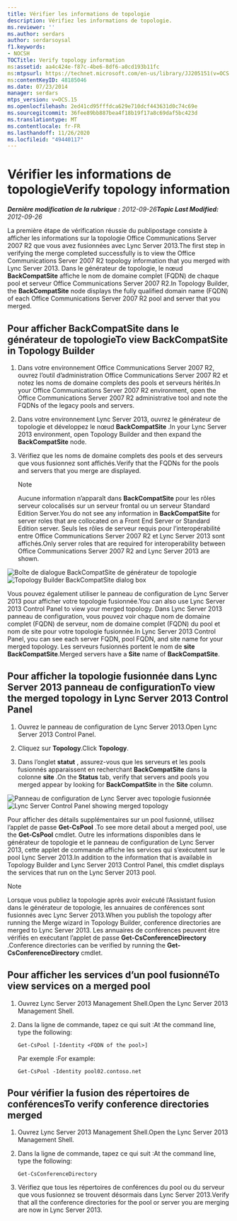 ```yaml
---
title: Vérifier les informations de topologie
description: Vérifiez les informations de topologie.
ms.reviewer: ''
ms.author: serdars
author: serdarsoysal
f1.keywords:
- NOCSH
TOCTitle: Verify topology information
ms:assetid: aa4c424e-f87c-4be6-8df6-a0cd193b11fc
ms:mtpsurl: https://technet.microsoft.com/en-us/library/JJ205151(v=OCS.15)
ms:contentKeyID: 48185046
ms.date: 07/23/2014
manager: serdars
mtps_version: v=OCS.15
ms.openlocfilehash: 2ed41cd95fffdca629e710dcf443631d0c74c69e
ms.sourcegitcommit: 36fee89bb887bea4f18b19f17a8c69daf5bc423d
ms.translationtype: MT
ms.contentlocale: fr-FR
ms.lasthandoff: 11/26/2020
ms.locfileid: "49440117"
---
```

# <a name="verify-topology-information"></a><span data-ttu-id="b4e9f-103">Vérifier les informations de topologie</span><span class="sxs-lookup"><span data-stu-id="b4e9f-103">Verify topology information</span></span>

<div data-xmlns="http://www.w3.org/1999/xhtml">

<div class="topic" data-xmlns="http://www.w3.org/1999/xhtml" data-msxsl="urn:schemas-microsoft-com:xslt" data-cs="https://msdn.microsoft.com/">

<div data-asp="https://msdn2.microsoft.com/asp">



</div>

<div id="mainSection">

<div id="mainBody"><span data-ttu-id="b4e9f-104">

<span> </span></span><span class="sxs-lookup"><span data-stu-id="b4e9f-104">

<span> </span></span></span>

<span data-ttu-id="b4e9f-105">_**Dernière modification de la rubrique :** 2012-09-26_</span><span class="sxs-lookup"><span data-stu-id="b4e9f-105">_**Topic Last Modified:** 2012-09-26_</span></span>

<span data-ttu-id="b4e9f-106">La première étape de vérification réussie du publipostage consiste à afficher les informations sur la topologie Office Communications Server 2007 R2 que vous avez fusionnées avec Lync Server 2013.</span><span class="sxs-lookup"><span data-stu-id="b4e9f-106">The first step in verifying the merge completed successfully is to view the Office Communications Server 2007 R2 topology information that you merged with Lync Server 2013.</span></span> <span data-ttu-id="b4e9f-107">Dans le générateur de topologie, le nœud **BackCompatSite** affiche le nom de domaine complet (FQDN) de chaque pool et serveur Office Communications Server 2007 R2.</span><span class="sxs-lookup"><span data-stu-id="b4e9f-107">In Topology Builder, the **BackCompatSite** node displays the fully qualified domain name (FQDN) of each Office Communications Server 2007 R2 pool and server that you merged.</span></span>

<div>

## <a name="to-view-backcompatsite-in-topology-builder"></a><span data-ttu-id="b4e9f-108">Pour afficher BackCompatSite dans le générateur de topologie</span><span class="sxs-lookup"><span data-stu-id="b4e9f-108">To view BackCompatSite in Topology Builder</span></span>

1.  <span data-ttu-id="b4e9f-109">Dans votre environnement Office Communications Server 2007 R2, ouvrez l’outil d’administration Office Communications Server 2007 R2 et notez les noms de domaine complets des pools et serveurs hérités.</span><span class="sxs-lookup"><span data-stu-id="b4e9f-109">In your Office Communications Server 2007 R2 environment, open the Office Communications Server 2007 R2 administrative tool and note the FQDNs of the legacy pools and servers.</span></span>

2.  <span data-ttu-id="b4e9f-110">Dans votre environnement Lync Server 2013, ouvrez le générateur de topologie et développez le nœud **BackCompatSite** .</span><span class="sxs-lookup"><span data-stu-id="b4e9f-110">In your Lync Server 2013 environment, open Topology Builder and then expand the **BackCompatSite** node.</span></span>

3.  <span data-ttu-id="b4e9f-111">Vérifiez que les noms de domaine complets des pools et des serveurs que vous fusionnez sont affichés.</span><span class="sxs-lookup"><span data-stu-id="b4e9f-111">Verify that the FQDNs for the pools and servers that you merge are displayed.</span></span>
    
    <div>
    

    > [!NOTE]  
    > <span data-ttu-id="b4e9f-112">Aucune information n’apparaît dans <STRONG>BackCompatSite</STRONG> pour les rôles serveur colocalisés sur un serveur frontal ou un serveur Standard Edition Server.</span><span class="sxs-lookup"><span data-stu-id="b4e9f-112">You do not see any information in <STRONG>BackCompatSite</STRONG> for server roles that are collocated on a Front End Server or Standard Edition server.</span></span> <span data-ttu-id="b4e9f-113">Seuls les rôles de serveur requis pour l’interopérabilité entre Office Communications Server 2007 R2 et Lync Server 2013 sont affichés.</span><span class="sxs-lookup"><span data-stu-id="b4e9f-113">Only server roles that are required for interoperability between Office Communications Server 2007 R2 and Lync Server 2013 are shown.</span></span>

    
    </div>

<span data-ttu-id="b4e9f-114">![Boîte de dialogue BackCompatSite de générateur de topologie](images/JJ205243.62751c76-f018-4c6d-bb48-c61ef8974d31(OCS.15).jpg "Boîte de dialogue BackCompatSite de générateur de topologie")</span><span class="sxs-lookup"><span data-stu-id="b4e9f-114">![Topology Builder BackCompatSite dialog box](images/JJ205243.62751c76-f018-4c6d-bb48-c61ef8974d31(OCS.15).jpg "Topology Builder BackCompatSite dialog box")</span></span>

<span data-ttu-id="b4e9f-115">Vous pouvez également utiliser le panneau de configuration de Lync Server 2013 pour afficher votre topologie fusionnée.</span><span class="sxs-lookup"><span data-stu-id="b4e9f-115">You can also use Lync Server 2013 Control Panel to view your merged topology.</span></span> <span data-ttu-id="b4e9f-116">Dans Lync Server 2013 panneau de configuration, vous pouvez voir chaque nom de domaine complet (FQDN) de serveur, nom de domaine complet (FQDN) du pool et nom de site pour votre topologie fusionnée.</span><span class="sxs-lookup"><span data-stu-id="b4e9f-116">In Lync Server 2013 Control Panel, you can see each server FQDN, pool FQDN, and site name for your merged topology.</span></span> <span data-ttu-id="b4e9f-117">Les serveurs fusionnés portent le nom de **site** **BackCompatSite**.</span><span class="sxs-lookup"><span data-stu-id="b4e9f-117">Merged servers have a **Site** name of **BackCompatSite**.</span></span>

</div>

<div>

## <a name="to-view-the-merged-topology-in-lync-server-2013-control-panel"></a><span data-ttu-id="b4e9f-118">Pour afficher la topologie fusionnée dans Lync Server 2013 panneau de configuration</span><span class="sxs-lookup"><span data-stu-id="b4e9f-118">To view the merged topology in Lync Server 2013 Control Panel</span></span>

1.  <span data-ttu-id="b4e9f-119">Ouvrez le panneau de configuration de Lync Server 2013.</span><span class="sxs-lookup"><span data-stu-id="b4e9f-119">Open Lync Server 2013 Control Panel.</span></span>

2.  <span data-ttu-id="b4e9f-120">Cliquez sur **Topology**.</span><span class="sxs-lookup"><span data-stu-id="b4e9f-120">Click **Topology**.</span></span>

3.  <span data-ttu-id="b4e9f-121">Dans l’onglet **statut** , assurez-vous que les serveurs et les pools fusionnés apparaissent en recherchant **BackCompatSite** dans la colonne **site** .</span><span class="sxs-lookup"><span data-stu-id="b4e9f-121">On the **Status** tab, verify that servers and pools you merged appear by looking for **BackCompatSite** in the **Site** column.</span></span>

<span data-ttu-id="b4e9f-122">![Panneau de configuration de Lync Server avec topologie fusionnée](images/JJ205151.f986ddd4-2040-454d-9389-7f6154b59cc9(OCS.15).jpg "Panneau de configuration de Lync Server avec topologie fusionnée")</span><span class="sxs-lookup"><span data-stu-id="b4e9f-122">![Lync Server Control Panel showing merged topology](images/JJ205151.f986ddd4-2040-454d-9389-7f6154b59cc9(OCS.15).jpg "Lync Server Control Panel showing merged topology")</span></span>

<span data-ttu-id="b4e9f-123">Pour afficher des détails supplémentaires sur un pool fusionné, utilisez l’applet de passe **Get-CsPool** .</span><span class="sxs-lookup"><span data-stu-id="b4e9f-123">To see more detail about a merged pool, use the **Get-CsPool** cmdlet.</span></span> <span data-ttu-id="b4e9f-124">Outre les informations disponibles dans le générateur de topologie et le panneau de configuration de Lync Server 2013, cette applet de commande affiche les services qui s’exécutent sur le pool Lync Server 2013.</span><span class="sxs-lookup"><span data-stu-id="b4e9f-124">In addition to the information that is available in Topology Builder and Lync Server 2013 Control Panel, this cmdlet displays the services that run on the Lync Server 2013 pool.</span></span>

<div>


> [!NOTE]  
> <span data-ttu-id="b4e9f-125">Lorsque vous publiez la topologie après avoir exécuté l’Assistant fusion dans le générateur de topologie, les annuaires de conférences sont fusionnés avec Lync Server 2013.</span><span class="sxs-lookup"><span data-stu-id="b4e9f-125">When you publish the topology after running the Merge wizard in Topology Builder, conference directories are merged to Lync Server 2013.</span></span> <span data-ttu-id="b4e9f-126">Les annuaires de conférences peuvent être vérifiés en exécutant l’applet de passe <STRONG>Get-CsConferenceDirectory</STRONG> .</span><span class="sxs-lookup"><span data-stu-id="b4e9f-126">Conference directories can be verified by running the <STRONG>Get-CsConferenceDirectory</STRONG> cmdlet.</span></span>



</div>

</div>

<div>

## <a name="to-view-services-on-a-merged-pool"></a><span data-ttu-id="b4e9f-127">Pour afficher les services d’un pool fusionné</span><span class="sxs-lookup"><span data-stu-id="b4e9f-127">To view services on a merged pool</span></span>

1.  <span data-ttu-id="b4e9f-128">Ouvrez Lync Server 2013 Management Shell.</span><span class="sxs-lookup"><span data-stu-id="b4e9f-128">Open the Lync Server 2013 Management Shell.</span></span>

2.  <span data-ttu-id="b4e9f-129">Dans la ligne de commande, tapez ce qui suit :</span><span class="sxs-lookup"><span data-stu-id="b4e9f-129">At the command line, type the following:</span></span>
    
        Get-CsPool [-Identity <FQDN of the pool>]
    
    <span data-ttu-id="b4e9f-130">Par exemple :</span><span class="sxs-lookup"><span data-stu-id="b4e9f-130">For example:</span></span>
    
        Get-CsPool -Identity pool02.contoso.net

</div>

<div>

## <a name="to-verify-conference-directories-merged"></a><span data-ttu-id="b4e9f-131">Pour vérifier la fusion des répertoires de conférences</span><span class="sxs-lookup"><span data-stu-id="b4e9f-131">To verify conference directories merged</span></span>

1.  <span data-ttu-id="b4e9f-132">Ouvrez Lync Server 2013 Management Shell.</span><span class="sxs-lookup"><span data-stu-id="b4e9f-132">Open the Lync Server 2013 Management Shell.</span></span>

2.  <span data-ttu-id="b4e9f-133">Dans la ligne de commande, tapez ce qui suit :</span><span class="sxs-lookup"><span data-stu-id="b4e9f-133">At the command line, type the following:</span></span>
    
        Get-CsConferenceDirectory

3.  <span data-ttu-id="b4e9f-134">Vérifiez que tous les répertoires de conférences du pool ou du serveur que vous fusionnez se trouvent désormais dans Lync Server 2013.</span><span class="sxs-lookup"><span data-stu-id="b4e9f-134">Verify that all the conference directories for the pool or server you are merging are now in Lync Server 2013.</span></span>

<span data-ttu-id="b4e9f-135"></div>

</div>

<span> </span>

</div>

</div>

</span><span class="sxs-lookup"><span data-stu-id="b4e9f-135"></div>

</div>

<span> </span>

</div>

</div>

</span></span></div>

